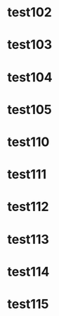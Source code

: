 # test102
# test103
# test104
# test105
# test110
# test111
# test112
# test113
# test114
# test115
